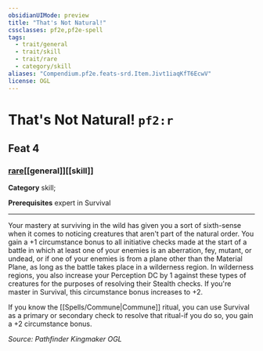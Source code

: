 ```yaml
---
obsidianUIMode: preview
title: "That's Not Natural!"
cssclasses: pf2e,pf2e-spell
tags:
  - trait/general
  - trait/skill
  - trait/rare
  - category/skill
aliases: "Compendium.pf2e.feats-srd.Item.Jivt1iaqKfT6EcwV"
license: OGL
---
```

# That's Not Natural! `pf2:r`
## Feat 4
### [rare](rare "Rare Rarity Trait")[[general]][[skill]]

**Category** skill; 



**Prerequisites** expert in Survival
* * *
Your mastery at surviving in the wild has given you a sort of sixth-sense when it comes to noticing creatures that aren't part of the natural order. You gain a +1 circumstance bonus to all initiative checks made at the start of a battle in which at least one of your enemies is an aberration, fey, mutant, or undead, or if one of your enemies is from a plane other than the Material Plane, as long as the battle takes place in a wilderness region. In wilderness regions, you also increase your Perception DC by 1 against these types of creatures for the purposes of resolving their Stealth checks. If you're master in Survival, this circumstance bonus increases to +2.

If you know the [[Spells/Commune|Commune]] ritual, you can use Survival as a primary or secondary check to resolve that ritual-if you do so, you gain a +2 circumstance bonus.

*Source: Pathfinder Kingmaker*
*OGL*